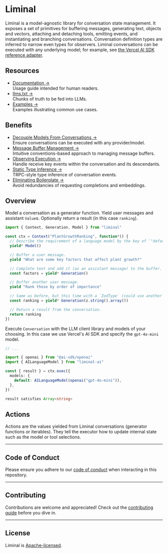 # Liminal

Liminal is a model-agnostic library for conversation state management. It
exposes a set of primitives for buffering messages, generating text, objects and
vectors, attaching and detaching tools, emitting events, and instantiating and
branching conversations. Conversation definition types are inferred to narrow
even types for observers. Liminal conversations can be executed with any
underlying model; for example, see
[the Vercel AI SDK reference adapter](./packages/ai/README.md).

## Resources

- [Documentation &rarr;](https://liminal.land)<br />Usage guide intended for
  human readers.
- [llms.txt &rarr;](./llms.txt)<br />Chunks of truth to be fed into LLMs.
- [Examples &rarr;](https://liminal.land/examples)<br />Examples illustrating
  common use cases.

## Benefits

- [Decouple Models From Conversations &rarr;](./why/decoupling_models_from_conversations.md)<br />Ensure
  conversations can be executed with any provider/model.
- [Message Buffer Management &rarr;](./why/message_buffer_management.md)<br />Intuitive
  conventions-based approach to managing message buffers.
- [Observing Execution &rarr;](./why/observing_execution.md)<br />Handle receive
  key events within the conversation and its descendants.
- [Static Type Inference &rarr;](./why/static_type_inference.md)<br />TRPC-style
  type inference of conversation events.
- [Eliminating Boilerplate &rarr;](./why/eliminating_boilerplate.md)<br />Avoid
  redundancies of requesting completions and embeddings.

## Overview

Model a conversation as a generator function. Yield user messages and assistant
`Value`s. Optionally return a result (in this case `ranking`).

```ts
import { Context, Generation, Model } from "liminal"

const ctx = Context("PlantGrowthRanking", function*() {
  // Describe the requirement of a language model by the key of `"default"`.
  yield* Model()

  // Buffer a user message.
  yield "What are some key factors that affect plant growth?"

  // Complete text and add it (as an assistant message) to the buffer.
  const factors = yield* Generation()

  // Buffer another user message.
  yield "Rank those by order of importance"

  // Same as before, but this time with a `ZodType` (could use another Standard Schema type).
  const ranking = yield* Generation(z.string().array())

  // Return a result from the conversation.
  return ranking
})
```

Execute `Conversation` with the LLM client library and models of your choosing.
In this case we use Vercel's AI SDK and specify the `gpt-4o-mini` model.

```ts
// ...

import { openai } from "@ai-sdk/openai"
import { AILanguageModel } from "liminal-ai"

const { result } = ctx.exec({
  models: {
    default: AILanguageModel(openai("gpt-4o-mini")),
  },
})

result satisfies Array<string>
```

## Actions

Actions are the values yielded from Liminal conversations (generator functions
or iterables). They tell the executor how to update internal state such as the
model or tool selections.

---

## **Code of Conduct**

Please ensure you adhere to our [code of conduct](CODE_OF_CONDUCT.md) when
interacting in this repository.

---

## **Contributing**

Contributions are welcome and appreciated! Check out the
[contributing guide](CONTRIBUTING.md) before you dive in.

---

## **License**

Liminal is [Apache-licensed](LICENSE).
